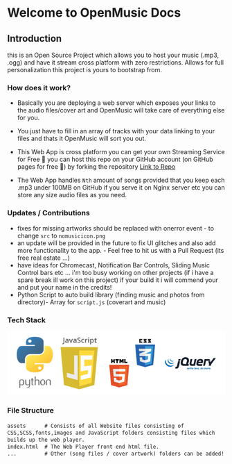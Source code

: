 # Welcome to OpenMusic Docs

## Introduction

this is an Open Source Project which allows you to host your music (.mp3, .ogg) and have it stream cross platform with zero restrictions. Allows for full personalization this project is yours to bootstrap from.

### How does it work?
- Basically you are deploying a web server which exposes your links to the audio files/cover art and OpenMusic will take care of everything else for you.

- You just have to fill in an array of tracks with your data linking to your files and thats it OpenMusic will sort you out.

- This Web App is cross platform you can get your own Streaming Service for Free 🤑 you can host this repo on your GitHub account (on GitHub pages for free 🤑) by forking the repository [Link to Repo](https://github.com/ADGSTUDIOS/OpenMusic/) 


- The Web App handles `Nth` amount of songs provided that you keep each .mp3 under 100MB on GitHub 
if you serve it on Nginx server etc you can store any size audio files as you need.

### Updates / Contributions

- fixes for missing artworks should be replaced with onerror event - to change `src` to `nomusicicon.png`
- an update will be provided in the future to fix UI glitches and also add more functionality to the app. - Feel free to hit us with a Pull Request (its free real estate ...)
- have ideas for Chromecast, Notification Bar Controls, Sliding Music Control bars etc ... i'm too busy working on other projects (if i have a spare break ill work on this project) if your build it i will commend your and put your name in the credits!
- Python Script to auto build library (finding music and photos from directory)- Array for `script.js` (coverart and music)

### Tech Stack
![StackPhoto](./static/stack.png)

### File Structure

    assets      # Consists of all Website files consisting of CSS,SCSS,fonts,images and JavaScript folders consisting files which builds up the web player.
    index.html  # The Web Player front end html file.
    ...         # Other (song files / cover artwork) folders can be added!

